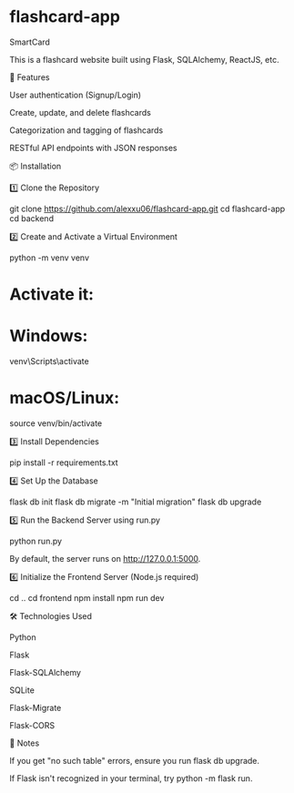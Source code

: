 # flashcard-app
SmartCard

This is a flashcard website built using Flask, SQLAlchemy, ReactJS, etc.

🚀 Features

User authentication (Signup/Login)

Create, update, and delete flashcards

Categorization and tagging of flashcards

RESTful API endpoints with JSON responses

📦 Installation

1️⃣ Clone the Repository

git clone https://github.com/alexxu06/flashcard-app.git
cd flashcard-app
cd backend

2️⃣ Create and Activate a Virtual Environment

python -m venv venv
# Activate it:
# Windows:
venv\Scripts\activate
# macOS/Linux:
source venv/bin/activate

3️⃣ Install Dependencies

pip install -r requirements.txt

4️⃣ Set Up the Database

flask db init
flask db migrate -m "Initial migration"
flask db upgrade

5️⃣ Run the Backend Server using run.py

python run.py

By default, the server runs on http://127.0.0.1:5000.

6️⃣ Initialize the Frontend Server (Node.js required)

cd ..
cd frontend
npm install
npm run dev

🛠 Technologies Used

Python

Flask

Flask-SQLAlchemy

SQLite

Flask-Migrate

Flask-CORS

📌 Notes

If you get "no such table" errors, ensure you run flask db upgrade.

If Flask isn't recognized in your terminal, try python -m flask run.